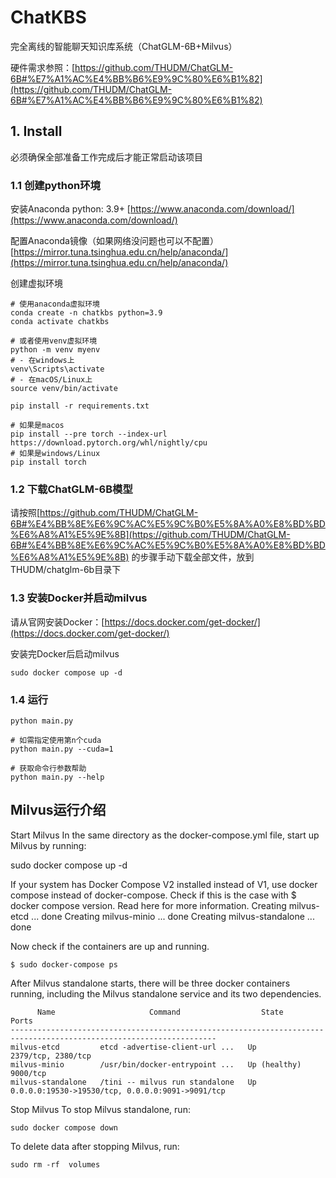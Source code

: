 # ChatKBS

完全离线的智能聊天知识库系统（ChatGLM-6B+Milvus）

硬件需求参照：[https://github.com/THUDM/ChatGLM-6B#%E7%A1%AC%E4%BB%B6%E9%9C%80%E6%B1%82](https://github.com/THUDM/ChatGLM-6B#%E7%A1%AC%E4%BB%B6%E9%9C%80%E6%B1%82)

## 1. Install

必须确保全部准备工作完成后才能正常启动该项目

### 1.1 创建python环境

安装Anaconda python: 3.9+ [https://www.anaconda.com/download/](https://www.anaconda.com/download/)

配置Anaconda镜像（如果网络没问题也可以不配置）[https://mirror.tuna.tsinghua.edu.cn/help/anaconda/](https://mirror.tuna.tsinghua.edu.cn/help/anaconda/)

创建虚拟环境

```shell
# 使用anaconda虚拟环境
conda create -n chatkbs python=3.9
conda activate chatkbs

# 或者使用venv虚拟环境
python -m venv myenv
# - 在windows上
venv\Scripts\activate
# - 在macOS/Linux上
source venv/bin/activate

pip install -r requirements.txt

# 如果是macos
pip install --pre torch --index-url https://download.pytorch.org/whl/nightly/cpu
# 如果是windows/Linux
pip install torch
```

### 1.2 下载ChatGLM-6B模型

请按照[https://github.com/THUDM/ChatGLM-6B#%E4%BB%8E%E6%9C%AC%E5%9C%B0%E5%8A%A0%E8%BD%BD%E6%A8%A1%E5%9E%8B](https://github.com/THUDM/ChatGLM-6B#%E4%BB%8E%E6%9C%AC%E5%9C%B0%E5%8A%A0%E8%BD%BD%E6%A8%A1%E5%9E%8B)
的步骤手动下载全部文件，放到THUDM/chatglm-6b目录下

### 1.3 安装Docker并启动milvus

请从官网安装Docker：[https://docs.docker.com/get-docker/](https://docs.docker.com/get-docker/)

安装完Docker后启动milvus

```shell
sudo docker compose up -d
```

### 1.4 运行

```shell
python main.py

# 如需指定使用第n个cuda
python main.py --cuda=1

# 获取命令行参数帮助
python main.py --help
```

## Milvus运行介绍

Start Milvus
In the same directory as the docker-compose.yml file, start up Milvus by running:

sudo docker compose up -d

If your system has Docker Compose V2 installed instead of V1, use docker compose instead of docker-compose. Check if
this is the case with $ docker compose version. Read here for more information.
Creating milvus-etcd ... done
Creating milvus-minio ... done
Creating milvus-standalone ... done

Now check if the containers are up and running.

```shell
$ sudo docker-compose ps
```

After Milvus standalone starts, there will be three docker containers running, including the Milvus standalone service
and its two dependencies.

```
      Name                     Command                  State                            Ports
--------------------------------------------------------------------------------------------------------------------
milvus-etcd         etcd -advertise-client-url ...   Up             2379/tcp, 2380/tcp
milvus-minio        /usr/bin/docker-entrypoint ...   Up (healthy)   9000/tcp
milvus-standalone   /tini -- milvus run standalone   Up             0.0.0.0:19530->19530/tcp, 0.0.0.0:9091->9091/tcp
```

Stop Milvus
To stop Milvus standalone, run:

```shell
sudo docker compose down
```

To delete data after stopping Milvus, run:

```shell
sudo rm -rf  volumes
```

